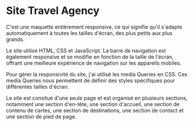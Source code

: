 # **Site Travel Agency**

C'est une maquette entièrement responsive, ce qui signifie qu'il s'adapte automatiquement à toutes les tailles d'écran, des plus petits aux plus grands.

Le site utilise HTML, CSS et JavaScript. La barre de navigation est également responsive et se modifie en fonction de la taille de l'écran, offrant une meilleure expérience de navigation sur les appareils mobiles.

Pour gérer la responsivité du site, j'ai utilisé les media Queries en CSS. Ces media Queries nous permettent de définir des styles spécifiques pour différentes tailles d'écran.

Le site est consitué d'une seule page et est organisé en plusieurs sections, notamment une section d'en-tête, une section d'accueil, une section de contenu de cartes, une section de destinations, une section de contact et une section de pied de page.

